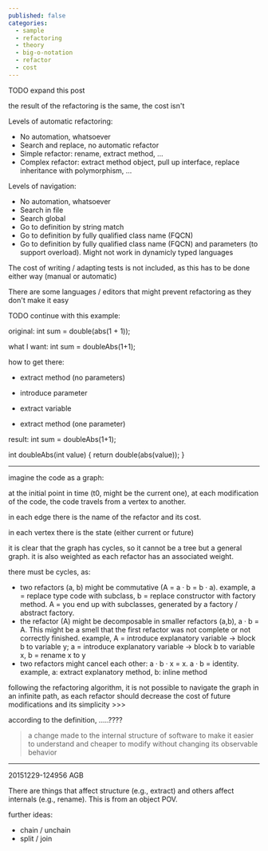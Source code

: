 ```yaml
---
published: false
categories:
  - sample
  - refactoring
  - theory
  - big-o-notation
  - refactor
  - cost
---
```


TODO expand this post

the result of the refactoring is the same, the cost isn't

Levels of automatic refactoring:

  * No automation, whatsoever
  * Search and replace, no automatic refactor
  * Simple refactor: rename, extract method, ...
  * Complex refactor: extract method object, pull up interface, replace inheritance with polymorphism, ...

Levels of navigation:

  * No automation, whatsoever
  * Search in file
  * Search global
  * Go to definition by string match
  * Go to definition by fully qualified class name (FQCN)
  * Go to definition by fully qualified class name (FQCN) and parameters (to support overload). Might not work in dynamicly typed languages

The cost of writing / adapting tests is not included, as this has to be done either way (manual or automatic)

There are some languages / editors that might prevent refactoring as they don't make it easy

TODO continue with this example:


original: 
int sum = double(abs(1 + 1));

what I want:
int sum = doubleAbs(1+1);

how to get there:

  * extract method (no parameters)
  * introduce parameter


  * extract variable
  * extract method (one parameter)


result:
int sum = doubleAbs(1+1);

int doubleAbs(int value) {
	return double(abs(value));
}

---

imagine the code as a graph:

at the initial point in time (t0, might be the current one), at each modification of the code, the code travels from a vertex to another.

in each edge there is the name of the refactor and its cost.

in each vertex there is the state (either current or future)

it is clear that the graph has cycles, so it cannot be a tree but a general graph. it is also weighted as each refactor has an associated weight.

there must be cycles, as:

  * two refactors (a, b) might  be commutative (A = a · b = b · a). example, a = replace type code with subclass, b = replace constructor with factory method. A = you end up with subclasses, generated by a factory / abstract factory.
  * the refactor (A) might be decomposable in smaller refactors (a,b), a · b = A. This might be a smell that the first refactor was not complete or not correctly finished. example, A = introduce explanatory variable -> block b to variable y; a = introduce explanatory variable -> block b to variable x, b = rename x to y
  * two refactors might cancel each other: a · b · x = x. a · b = identity. example, a: extract explanatory method, b: inline method

following the refactoring algorithm, it is not possible to navigate the graph in an infinite path, as each refactor should decrease the cost of future modifications and its simplicity >>>

according to the definition, .....????

> a change made to the internal structure of software to make it easier to understand and cheaper to modify without changing its observable behavior


----

20151229-124956 AGB

There are things that affect structure (e.g., extract) and others affect internals (e.g., rename). This is from an object POV.

further ideas: 

  * chain / unchain
  * split / join

